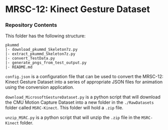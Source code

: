 # MRSC-12: Kinect Gesture Dataset

### Repository Contents
This folder has the following structure:
````
pkummd
|- download_pkummd_Skeleton7z.py
|- extract_pkummd_Skeleton7z.py
|- convert_TestData.py
|- generate_pngs_from_test_output.py
|- README.md

````
`config.json` is a configuration file that can be used to convert the MRSC-12: Kinect Gesture Dataset into a series of 
appropriate JSON files for animation using the conversion application.

`download_MicrosoftGestureDataset.py` is a python script that will download the CMU Motion Capture Dataset into a new 
folder in the `./RawDatasets` folder called `MSRC-Kinect`. This folder will hold a `.zip` file.

`unzip_MSRC.py` is a python script that will unzip the `.zip` file in the `MSRC-Kinect` folder.
